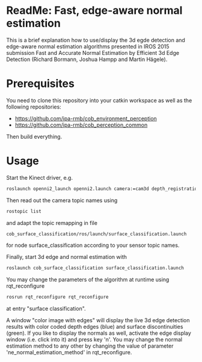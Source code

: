 # ReadMe: Fast, edge-aware normal estimation

This is a brief explanation how to use/display the 3d egde detection and edge-aware normal estimation algorithms presented in IROS 2015 submission
Fast and Accurate Normal Estimation by Efficient 3d Edge Detection (Richard Bormann, Joshua Hampp and Martin Hägele).

Prerequisites
=============
You need to clone this repository into your catkin workspace as well as the following repositories:
- https://github.com/ipa-rmb/cob_environment_perception
- https://github.com/ipa-rmb/cob_perception_common

Then build everything.

Usage
=====
Start the Kinect driver, e.g.
```bash
roslaunch openni2_launch openni2.launch camera:=cam3d depth_registration:=true
```
Then read out the camera topic names using
```bash
rostopic list
```
and adapt the topic remapping in file
```bash
cob_surface_classification/ros/launch/surface_classification.launch
```
for node surface_classification according to your sensor topic names.

Finally, start 3d edge and normal estimation with
```bash
roslaunch cob_surface_classification surface_classification.launch
```

You may change the parameters of the algorithm at runtime using rqt_reconfigure
```bash
rosrun rqt_reconfigure rqt_reconfigure
```
at entry "surface classification".

A window "color image with edges" will display the live 3d edge detection results with color coded depth edges (blue) and surface discontinuities (green). If you like to display the normals as well, activate the edge display window (i.e. click into it) and press key 'n'. You may change the normal estimation method to any other by changing the value of parameter 'ne_normal_estimation_method' in rqt_reconfigure.


